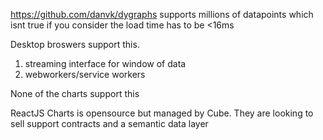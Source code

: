 https://github.com/danvk/dygraphs
supports millions of datapoints which isnt true if you consider the load time has to be <16ms

Desktop broswers support this. 
1) streaming interface for window of data
2) webworkers/service workers

None of the charts support this

ReactJS Charts is opensource but managed by Cube. They are looking to sell support contracts and a semantic data layer


